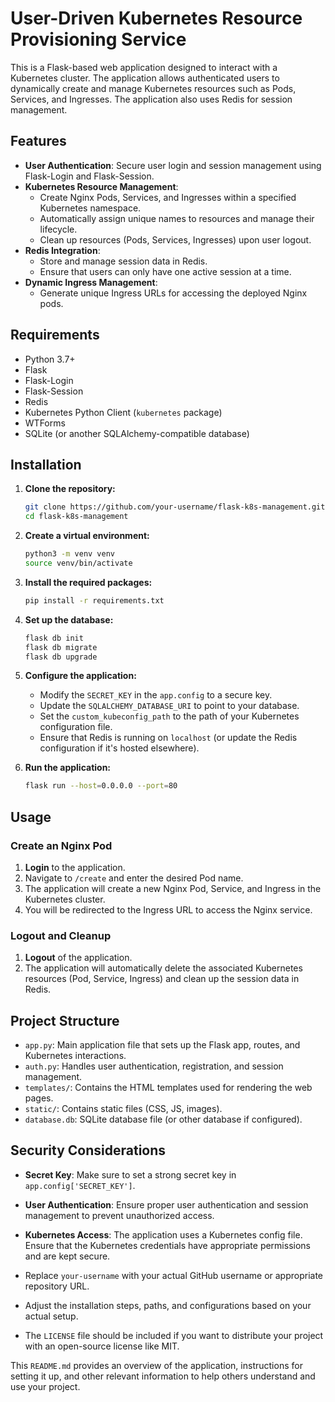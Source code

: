 # User-Driven Kubernetes Resource Provisioning Service
This is a Flask-based web application designed to interact with a Kubernetes cluster. The application allows authenticated users to dynamically create and manage Kubernetes resources such as Pods, Services, and Ingresses. The application also uses Redis for session management.

## Features

- **User Authentication**: Secure user login and session management using Flask-Login and Flask-Session.
- **Kubernetes Resource Management**: 
  - Create Nginx Pods, Services, and Ingresses within a specified Kubernetes namespace.
  - Automatically assign unique names to resources and manage their lifecycle.
  - Clean up resources (Pods, Services, Ingresses) upon user logout.
- **Redis Integration**: 
  - Store and manage session data in Redis.
  - Ensure that users can only have one active session at a time.
- **Dynamic Ingress Management**: 
  - Generate unique Ingress URLs for accessing the deployed Nginx pods.

## Requirements

- Python 3.7+
- Flask
- Flask-Login
- Flask-Session
- Redis
- Kubernetes Python Client (`kubernetes` package)
- WTForms
- SQLite (or another SQLAlchemy-compatible database)

## Installation

1. **Clone the repository:**

   ```bash
   git clone https://github.com/your-username/flask-k8s-management.git
   cd flask-k8s-management
   ```

2. **Create a virtual environment:**

   ```bash
   python3 -m venv venv
   source venv/bin/activate
   ```

3. **Install the required packages:**

   ```bash
   pip install -r requirements.txt
   ```

4. **Set up the database:**

   ```bash
   flask db init
   flask db migrate
   flask db upgrade
   ```

5. **Configure the application:**

   - Modify the `SECRET_KEY` in the `app.config` to a secure key.
   - Update the `SQLALCHEMY_DATABASE_URI` to point to your database.
   - Set the `custom_kubeconfig_path` to the path of your Kubernetes configuration file.
   - Ensure that Redis is running on `localhost` (or update the Redis configuration if it's hosted elsewhere).

6. **Run the application:**

   ```bash
   flask run --host=0.0.0.0 --port=80
   ```

## Usage

### Create an Nginx Pod

1. **Login** to the application.
2. Navigate to `/create` and enter the desired Pod name.
3. The application will create a new Nginx Pod, Service, and Ingress in the Kubernetes cluster.
4. You will be redirected to the Ingress URL to access the Nginx service.

### Logout and Cleanup

1. **Logout** of the application.
2. The application will automatically delete the associated Kubernetes resources (Pod, Service, Ingress) and clean up the session data in Redis.

## Project Structure

- `app.py`: Main application file that sets up the Flask app, routes, and Kubernetes interactions.
- `auth.py`: Handles user authentication, registration, and session management.
- `templates/`: Contains the HTML templates used for rendering the web pages.
- `static/`: Contains static files (CSS, JS, images).
- `database.db`: SQLite database file (or other database if configured).

## Security Considerations

- **Secret Key**: Make sure to set a strong secret key in `app.config['SECRET_KEY']`.
- **User Authentication**: Ensure proper user authentication and session management to prevent unauthorized access.
- **Kubernetes Access**: The application uses a Kubernetes config file. Ensure that the Kubernetes credentials have appropriate permissions and are kept secure.


- Replace `your-username` with your actual GitHub username or appropriate repository URL.
- Adjust the installation steps, paths, and configurations based on your actual setup.
- The `LICENSE` file should be included if you want to distribute your project with an open-source license like MIT.

This `README.md` provides an overview of the application, instructions for setting it up, and other relevant information to help others understand and use your project.
